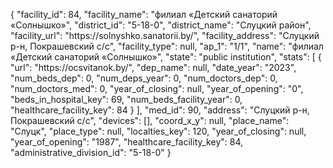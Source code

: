 {
    "facility_id": 84,
    "facility_name": "филиал «Детский санаторий «Солнышко»",
    "district_id": "5-18-0",
    "district_name": "Слуцкий район",
    "facility_url": "https:\/\/solnyshko.sanatorii.by\/",
    "facility_address": "Слуцкий р-н, Покрашевский с\/с",
    "facility_type": null,
    "ap_1": "1\/1",
    "name": "филиал «Детский санаторий «Солнышко»",
    "state": "public institution",
    "stats": [
        {
            "url": "https:\/\/ocsvitanok.by\/",
            "dep_name": null,
            "date_year": "2023",
            "num_beds_dep": 0,
            "num_deps_year": 0,
            "num_doctors_dep": 0,
            "num_doctors_med": 0,
            "year_of_closing": null,
            "year_of_opening": "0",
            "beds_in_hospital_key": 69,
            "num_beds_facility_year": 0,
            "healthcare_facility_key": 84
        }
    ],
    "med_id": 90,
    "address": "Слуцкий р-н, Покрашевский с\/с",
    "devices": [],
    "coord_x_y": null,
    "place_name": "Слуцк",
    "place_type": null,
    "localties_key": 120,
    "year_of_closing": null,
    "year_of_opening": "1987",
    "healthcare_facility_key": 84,
    "administrative_division_id": "5-18-0"
}